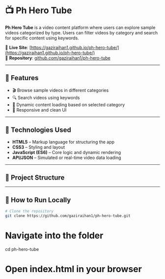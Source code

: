 # 📺 Ph Hero Tube

**Ph Hero Tube** is a video content platform where users can explore sample videos categorized by type. Users can filter videos by category and search for specific content using keywords.

🔗 **Live Site**: [https://gaziraihan1.github.io/ph-hero-tube/](https://gaziraihan1.github.io/ph-hero-tube/)  
📁 **Repository**: [github.com/gaziraihan1/ph-hero-tube](https://github.com/gaziraihan1/ph-hero-tube.git)

---

## 🚀 Features

- 🎬 Browse sample videos in different categories
- 🔍 Search videos using keywords
- 📂 Dynamic content loading based on selected category
- 📱 Responsive and clean UI

---

## 🧠 Technologies Used

- **HTML5** – Markup language for structuring the app  
- **CSS3** – Styling and layout  
- **JavaScript (ES6)** – Core logic and dynamic rendering  
- **API/JSON** – Simulated or real-time video data loading  

---

## 📂 Project Structure


---

## 🔧 How to Run Locally

```bash
# Clone the repository
git clone https://github.com/gaziraihan1/ph-hero-tube.git
```
# Navigate into the folder
cd ph-hero-tube

# Open index.html in your browser
